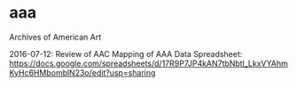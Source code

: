 # aaa
Archives of American Art

2016-07-12: Review of AAC Mapping of AAA Data
Spreadsheet: https://docs.google.com/spreadsheets/d/17R9P7JP4kAN7tbNbtl_LkxVYAhmKyHc6HMbomblN23o/edit?usp=sharing
